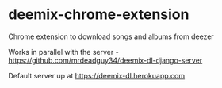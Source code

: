 # deemix-chrome-extension
Chrome extension to download songs and albums from deezer

Works in parallel with the server - https://github.com/mrdeadguy34/deemix-dl-django-server

Default server up at https://deemix-dl.herokuapp.com
